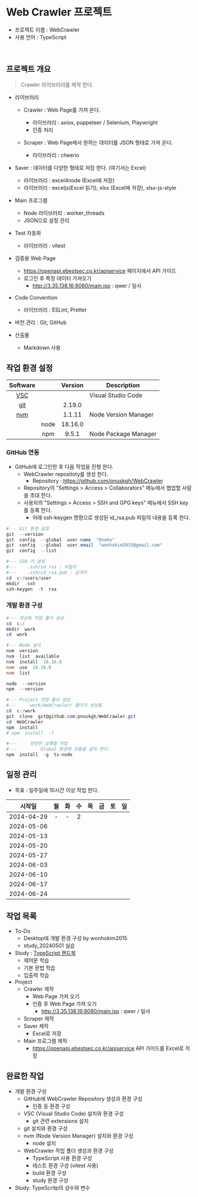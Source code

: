 # Web Crawler 프로젝트

- 프로젝트 이름 : WebCrawler
- 사용 언어 : TypeScript

​    

## 프로젝트 개요

> Crawler 라이브러리를 제작 한다.

  

- 라이브러리
  - Crawler : Web Page를 가져 온다.
    - 라이브러리 : axios, puppeteer / Selenium, Playwright
    - 인증 처리

  - Scraper : Web Page에서 원하는 데이터를 JSON 형태로 가져 온다. 
    - 라이브러리 : cheerio
  
- Saver : 데이터를 다양한 형태로 저장 한다. (여기서는 Excel)
    - 라이브러리 : excel4node (Excel에 저장)
    - 라이브러리 : exceljs(Excel 읽기), xlsx (Excel에 저장), xlsx-js-style
    
- Main 프로그램
  - Node 라이브러리 : worker_threads
  - JSON으로 설정 관리
  
- Test 자동화
  
  - 라이브러리 : vitest
  
- 검증용 Web Page
  - https://openapi.ebestsec.co.kr/apiservice 페이지에서 API 가이드
  - 로그인 후 특정 데이터 가져오기
    - http://3.35.138.16:8080/main.jsp : qwer / 일사
  
- Code Convention

    - 라이브러리 : ESLint, Pretter

- 버전 관리 : Git, GitHub

- 산출물
  - Markdown 사용

  

## 작업 환경 설정

|                          Software                          |      | Version | Description          |
| :--------------------------------------------------------: | :--: | :-----: | -------------------- |
|       [VSC](https://visualstudio.microsoft.com/ko/)        |      |         | Visual Studio Code   |
|          [git](https://git-scm.com/download/win)           |      | 2.19.0  |                      |
| [nvm](https://github.com/coreybutler/nvm-windows/releases) |      | 1.1.11  | Node Version Manager |
|                                                            | node | 18.16.0 |                      |
|                                                            | npm  |  9.5.1  | Node Package Manager |

  

### GitHub 연동

- GitHub에 로그인한 후 다음 작업을 진행 한다.
  - WebCrawler repositoty를 생성 한다.
    - Repository : https://github.com/pnuskgh/WebCrawler
  - Repository의 "Settings > Access > Collaborators" 메뉴에서 협업할 사람을 초대 한다.
  - 사용자의 "Settings > Access > SSH and GPG keys" 메뉴에서 SSH key를 등록 한다.
    - 아래 ssh-keygen 명령으로 생성된 id_rsa.pub 파일의 내용을 등록 한다.

```powershell
#--- Git 환경 설정
git  --version
git  config  --global  user.name  "Oneho"
git  config  --global  user.email  "wonhokim2015@gmail.com"
git  config  --list

#--- SSH 키 생성
#---    .ssh/id_rsa : 비밀키
#---    .ssh/id_rsa.pub : 공개키
cd  c:/users/user
mkdir  .ssh
ssh-keygen  -t  rsa
```

  

### 개발 환경 구성

```powershell
#--- 최상위 작업 폴더 생성
cd  c:/
mkdir  work
cd  work

#--- Node 설치
nvm  version
nvm  list  available
nvm  install  18.16.0
nvm  use  18.16.0
nvm  list

node  --version
npm  --version

#--- Project 작업 폴더 생성
#---     work/WebCrawler/ 폴더가 생성됨
cd  c:/work
git  clone  git@github.com:pnuskgh/WebCrawler.git
cd  WebCrawler
npm  install
# npm  install  -f

#---     한번만 실행할 작업
#---         Global 환경에 모듈을 설치 한다.
npm  install  -g  ts-node
```

  

## 일정 관리

- 목표 : 일주일에 10시간 이상 작업 한다.

|   시작일   |  월  |  화  |  수  |  목  |  금  |  토  |  일  |
| :--------: | :--: | :--: | :--: | :--: | :--: | :--: | :--: |
| 2024-04-29 |  -   |  -   |  2   |      |      |      |      |
| 2024-05-06 |      |      |      |      |      |      |      |
| 2024-05-13 |      |      |      |      |      |      |      |
| 2024-05-20 |      |      |      |      |      |      |      |
| 2024-05-27 |      |      |      |      |      |      |      |
| 2024-06-03 |      |      |      |      |      |      |      |
| 2024-06-10 |      |      |      |      |      |      |      |
| 2024-06-17 |      |      |      |      |      |      |      |
| 2024-06-24 |      |      |      |      |      |      |      |

  

## 작업 목록

- To-Do
  - Desktop에 개발 환경 구성 by wonhokim2015
  - study_20240501 실습
- Study : [TypeScript 핸드북](https://typescript-kr.github.io/pages/basic-types.html)
  - 제어문 학습
  - 기본 문법 학습
  - 입출력 학습
- Project
  - Crawler 제작
    - Web Page 가져 오기
    - 인증 후 Web Page 가져 오기
      - http://3.35.138.16:8080/main.jsp : qwer / 일사
  - Scraper 제작
  - Saver 제작
    - Excel로 저장
  - Main 프로그램 제작
    - https://openapi.ebestsec.co.kr/apiservice API 가이드를 Excel로 저장



## 완료한 작업

  

- 개발 환경 구성
  - GitHub에 WebCrawler Repository 생성과 환경 구성
    - 인증 등 환경 구성
  - VSC (Visual Studio Code) 설치와 환경 구성
    - git 관련 extensions 설치
  - git 설치와 환경 구성
  - nvm (Node Version Manager) 설치와 환경 구성
    - node 설치
  - WebCrawler 작업 폴더 생성과 환경 구성
    - TypeScript 사용 환경 구성
    - 테스트 환경 구성 (vitest 사용)
    - build 환경 구성
    - study 환경 구성
- Study: TypeScritp의 상수와 변수

  